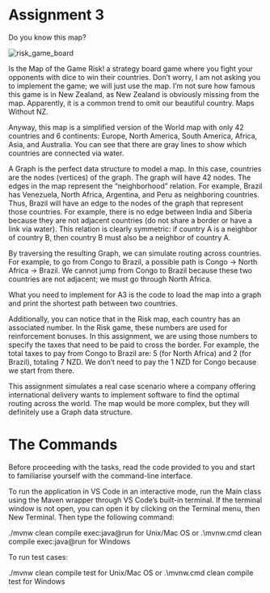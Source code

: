 # Assignment 3

Do you know this map?

![risk_game_board](https://github.com/user-attachments/assets/fbd32c64-48e9-4bd1-b6c1-e9b7241bc65a)

Is the Map of the Game Risk! a strategy board game where you fight your opponents with dice to win their countries. Don’t worry, I am not asking you to implement the game; we will just use the map. I’m not sure how famous this game is in New Zealand, as New Zealand is obviously missing from the map. Apparently, it is a common trend to omit our beautiful country. Maps Without NZ.

Anyway, this map is a simplified version of the World map with only 42 countries and 6 continents: Europe, North America, South America, Africa, Asia, and Australia. You can see that there are gray lines to show which countries are connected via water.

A Graph is the perfect data structure to model a map. In this case, countries are the nodes (vertices) of the graph. The graph will have 42 nodes. The edges in the map represent the “neighborhood” relation. For example, Brazil has Venezuela, North Africa, Argentina, and Peru as neighboring countries. Thus, Brazil will have an edge to the nodes of the graph that represent those countries. For example, there is no edge between India and Siberia because they are not adjacent countries (do not share a border or have a link via water). This relation is clearly symmetric: if country A is a neighbor of country B, then country B must also be a neighbor of country A.

By traversing the resulting Graph, we can simulate routing across countries. For example, to go from Congo to Brazil, a possible path is Congo -> North Africa -> Brazil. We cannot jump from Congo to Brazil because these two countries are not adjacent; we must go through North Africa.

What you need to implement for A3 is the code to load the map into a graph and print the shortest path between two countries.

Additionally, you can notice that in the Risk map, each country has an associated number. In the Risk game, these numbers are used for reinforcement bonuses. In this assignment, we are using those numbers to specify the taxes that need to be paid to cross the border. For example, the total taxes to pay from Congo to Brazil are: 5 (for North Africa) and 2 (for Brazil), totaling 7 NZD. We don’t need to pay the 1 NZD for Congo because we start from there.

This assignment simulates a real case scenario where a company offering international delivery wants to implement software to find the optimal routing across the world. The map would be more complex, but they will definitely use a Graph data structure.

# The Commands
Before proceeding with the tasks, read the code provided to you and start to familiarise yourself with the command-line interface.

To run the application in VS Code in an interactive mode, run the Main class using the Maven wrapper through VS Code’s built-in terminal. If the terminal window is not open, you can open it by clicking on the Terminal menu, then New Terminal. Then type the following command:

./mvnw clean compile exec:java@run for Unix/Mac OS or .\mvnw.cmd clean compile exec:java@run for Windows

To run test cases:

./mvnw clean compile test for Unix/Mac OS or .\mvnw.cmd clean compile test for Windows
